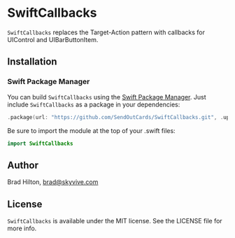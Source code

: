 # SwiftCallbacks

`SwiftCallbacks` replaces the Target-Action pattern with callbacks for UIControl and UIBarButtonItem.

## Installation

### Swift Package Manager
You can build `SwiftCallbacks` using the [Swift Package Manager](https://github.com/apple/swift-package-manager). Just include `SwiftCallbacks` as a package in your dependencies:

```swift
.package(url: "https://github.com/SendOutCards/SwiftCallbacks.git", .upToNextMajor(from: "6.0.0")),
```

Be sure to import the module at the top of your .swift files:
```swift
import SwiftCallbacks
```

## Author

Brad Hilton, brad@skyvive.com

## License

`SwiftCallbacks` is available under the MIT license. See the LICENSE file for more info.
